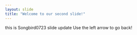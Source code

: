 ```yaml
---
layout: slide
title: "Welcome to our second slide!"
---
```

this is Songbird0723 slide update
Use the left arrow to go back!
